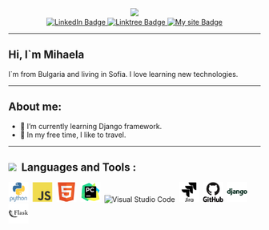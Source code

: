 <div id="header" align="center">
   <img src="https://media.giphy.com/media/Pn6lIQBz4eCH3wS6aK/giphy.gif" width="200"/>
</div>
<div id="badges" align="center">
  <a href="https://www.linkedin.com/in/mihaela-shemshirova/">
    <img src="https://img.shields.io/badge/-LinkedIn-blue" title="For job" alt="LinkedIn Badge"/>
  </a>
  <a href="https://linktr.ee/mihaelashemshirova">
    <img src="https://img.shields.io/badge/-Linktree-brightgreen" title="Links for my social media" alt="Linktree Badge"/>
  </a>
  <a href="https://mihaelashemshirova.github.io/mshportfolio.github.io/">
    <img src="https://img.shields.io/badge/-MihaelaShemshirova-ff69b4" title="My portfolio website" alt="My site Badge"/>
  </a>
</div>

---

## Hi, I`m Mihaela
I`m from Bulgaria and living in Sofia.
I love learning new technologies.

---

## About me:
- 🌱 I’m currently learning Django framework.
- 🚗 In my free time, I like to travel.

---

## <img src="https://media.giphy.com/media/QssGEmpkyEOhBCb7e1/giphy.gif" width="25" style="margin-right:5px;"/> Languages and Tools :
<div>
  <img src="https://github.com/devicons/devicon/blob/master/icons/python/python-original-wordmark.svg" title="Python" alt="Python" width="40" height="40"/>&nbsp;
  <img src="https://github.com/devicons/devicon/blob/master/icons/javascript/javascript-original.svg" title="JavaScript" alt="JavaScript" width="40" height="40"/>&nbsp;
  <img src="https://github.com/devicons/devicon/blob/master/icons/html5/html5-original.svg" title="HTML5" alt="HTML" width="40" height="40"/>&nbsp;
  <img src="https://github.com/devicons/devicon/blob/v2.14.0/icons/pycharm/pycharm-original.svg" title="PyCharm" alt="PyCharm" width="40" height="40"/>&nbsp;
  <img src="https://camo.githubusercontent.com/5fa137d222dde7b69acd22c6572a065ce3656e6ffa1f5e88c1b5c7a935af3cc6/68747470733a2f2f63646e2e6a7364656c6976722e6e65742f67682f64657669636f6e732f64657669636f6e2f69636f6e732f7673636f64652f7673636f64652d6f726967696e616c2e737667" title="Visual Studio Code" alt="Visual Studio Code" width="40" height="40"/>&nbsp;
  <img src="https://github.com/devicons/devicon/blob/master/icons/jira/jira-plain-wordmark.svg" title="Jira" alt="Jira" width="40" height="40"/>&nbsp;
  <img src="https://github.com/devicons/devicon/blob/master/icons/github/github-original-wordmark.svg" title="GitHub" alt="GitHub" width="40" height="40"/>&nbsp;
  <img src="https://github.com/devicons/devicon/blob/master/icons/django/django-plain-wordmark.svg" title="Django" alt="Django" width="40" height="40"/>&nbsp;
  <img src="https://github.com/devicons/devicon/blob/v2.14.0/icons/flask/flask-original-wordmark.svg" title="Flask" alt="Flask" width="40" height="40"/>&nbsp;
</div>
